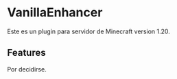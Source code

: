 # VanillaEnhancer

Este es un plugin para servidor de Minecraft version 1.20.



## Features
Por decidirse.